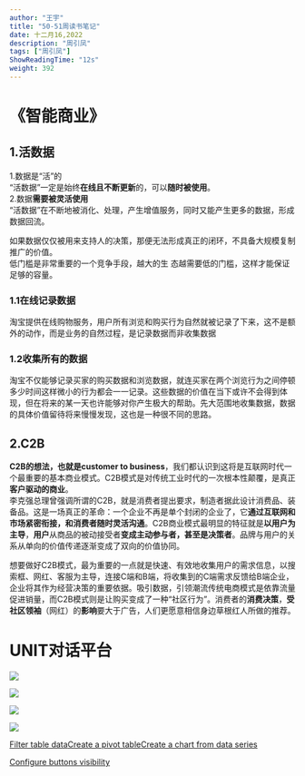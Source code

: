 ```yaml
---
author: "王宇"
title: "50-51周读书笔记"
date: 十二月16,2022
description: "周引凤"
tags: ["周引凤"]
ShowReadingTime: "12s"
weight: 392
---
```

《智能商业》
======

1.活数据
-----

1.数据是“活”的  
“活数据”一定是始终**在线且不断更新**的，可以**随时被使用**。  
2.数据**需要被灵活使用**  
“活数据”在不断地被消化、处理，产生增值服务，同时又能产生更多的数据，形成数据回流。

如果数据仅仅被用来支持人的决策，那便无法形成真正的闭环，不具备大规模复制推广的价值。  
低门槛是非常重要的一个竞争手段，越大的生 态越需要低的门槛，这样才能保证足够的容量。

### 1.1在线记录数据

淘宝提供在线购物服务，用户所有浏览和购买行为自然就被记录了下来，这不是额外的动作，而是业务的自然过程，是记录数据而非收集数据

### 1.2收集所有的数据

淘宝不仅能够记录买家的购买数据和浏览数据，就连买家在两个浏览行为之间停顿多少时间这样微小的行为都会一一记录。这些数据的价值在当下或许不会得到体现，但在将来的某一天也许能够对你产生极大的帮助。先大范围地收集数据，数据的具体价值留待将来慢慢发现，这也是一种很不同的思路。

2.C2B
-----

**C2B的想法，也就是customer to business**，我们都认识到这将是互联网时代一个最重要的基本商业模式。C2B模式是对传统工业时代的一次根本性颠覆，是真正**客户驱动的商业**。  
李克强总理曾强调所谓的C2B，就是消费者提出要求，制造者据此设计消费品、装备品。这是一场真正的革命：一个企业不再是单个封闭的企业了，它**通过互联网和市场紧密衔接，和消费者随时灵活沟通**。C2B商业模式最明显的特征就是**以用户为主导**，**用户**从商品的被动接受者**变成主动参与者，甚至是决策者**。品牌与用户的关系从单向的价值传递逐渐变成了双向的价值协同。

想要做好C2B模式，最为重要的一点就是快速、有效地收集用户的需求信息，以搜索框、网红、客服为主导，连接C端和B端，将收集到的C端需求反馈给B端企业，企业将其作为经营决策的重要依据。吸引数据，引领潮流传统电商模式是依靠流量促进销量，而C2B模式则是让购买变成了一种“社区行为”。消费者的**消费决策**，**受社区领袖**（网红）的**影响**要大于广告，人们更愿意相信身边草根红人所做的推荐。

  

UNIT对话平台
========

![](/download/attachments/91147032/image2022-12-16_8-51-51.png?version=1&modificationDate=1671151910849&api=v2)

![](/download/attachments/91147032/image2022-12-16_8-52-12.png?version=1&modificationDate=1671151931814&api=v2)

![](/download/attachments/91147032/image2022-12-16_8-52-41.png?version=1&modificationDate=1671151960257&api=v2)

![](/download/attachments/91147032/image2022-12-16_8-52-59.png?version=1&modificationDate=1671151978459&api=v2)

  

  

[Filter table data](#)[Create a pivot table](#)[Create a chart from data series](#)

[Configure buttons visibility](/users/tfac-settings.action)